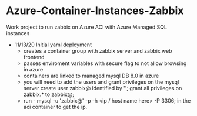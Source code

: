 # Azure-Container-Instances-Zabbix
Work project to run zabbix on Azure ACI with Azure Managed SQL instances

- 11/13/20
Initial yaml deployment 
    - creates a container group with zabbix server and zabbix web frontend
    - passes enviroment variables with secure flag to not allow browsing in azure
    - containers are linked to managed mysql DB 8.0 in azure 
    - you will need to add the users and grant privileges on the mysql server 
            create user zabbix@<ip of container> identified by '<password>';
            grant all privileges on zabbix.* to zabbix@<ip of container>;
    - run - mysql -u 'zabbix@<azure dbname>' -p -h <ip / host name here> -P 3306; in the aci container to get the ip.